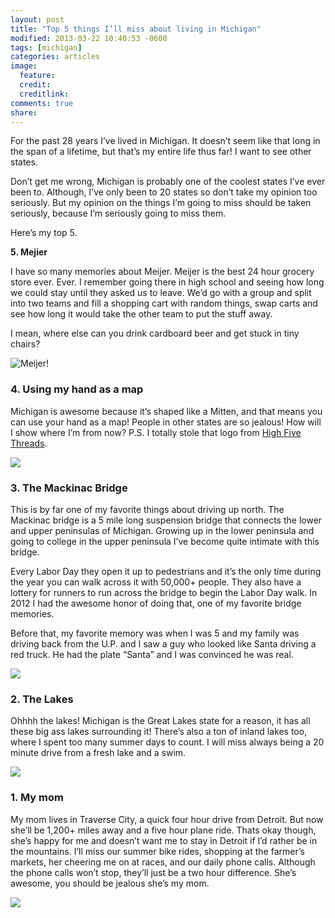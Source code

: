 ```yaml
---
layout: post
title: "Top 5 things I’ll miss about living in Michigan"
modified: 2013-03-22 10:40:53 -0600
tags: [michigan]
categories: articles
image:
  feature: 
  credit: 
  creditlink: 
comments: true
share: 
---
```

For the past 28 years I’ve lived in Michigan. It doesn’t seem like that long in the span of a lifetime, but that’s my entire life thus far! I want to see other states.

Don’t get me wrong, Michigan is probably one of the coolest states I’ve ever been to. Although, I’ve only been to 20 states so don’t take my opinion too seriously. But my opinion on the things I’m going to miss should be taken seriously, because I’m seriously going to miss them. 

Here’s my top 5.

**5. Mejier**

I have so many memories about Meijer. Meijer is the best 24 hour grocery store ever. Ever. I remember going there in high school and seeing how long we could stay until they asked us to leave. We’d go with a group and split into two teams and fill a shopping cart with random things, swap carts and see how long it would take the other team to put the stuff away.

I mean, where else can you drink cardboard beer and get stuck in tiny chairs?

![Meijer!](/images/3-22-13-meijer.jpg)

### 4. Using my hand as a map

Michigan is awesome because it’s shaped like a Mitten, and that means you can use your hand as a map! People in other states are so jealous! How will I show where I’m from now? P.S. I totally stole that logo from [High Five Threads](http://highfivethreads.com).

![](/images/3-22-13-hand.jpg)

### 3. The Mackinac Bridge 

This is by far one of my favorite things about driving up north. The Mackinac bridge is a 5 mile long suspension bridge that connects the lower and upper peninsulas of Michigan. Growing up in the lower peninsula and going to college in the upper peninsula  I’ve become quite intimate with this bridge. 

Every Labor Day they open it up to pedestrians and it’s the only time during the year you can walk across it with 50,000+ people. They also have a lottery for runners to run across the bridge to begin the Labor Day walk. In 2012 I had the awesome honor of doing that, one of my favorite bridge memories. 

Before that, my favorite memory was when I was 5 and my family was driving back from the U.P. and I saw a guy who looked like Santa driving a red truck. He had the plate “Santa” and I was convinced he was real. 

![](/images/3-22-13-bridge.jpg)

### 2. The Lakes

Ohhhh the lakes! Michigan is the Great Lakes state for a reason, it has all these big ass lakes surrounding it! There’s also a ton of inland lakes too, where I spent too many summer days to count. I will miss always being a 20 minute drive from a fresh lake and a swim. 

![](/images/3-22-13-lakes.png)

### 1. My mom

My mom lives in Traverse City, a quick four hour drive from Detroit. But now she’ll be 1,200+ miles away and a five hour plane ride. Thats okay though, she’s happy for me and doesn’t want me to stay in Detroit if I’d rather be in the mountains. I’ll miss our summer bike rides, shopping at the farmer’s markets, her cheering me on at races, and our daily phone calls. Although the phone calls won’t stop, they’ll just be a two hour difference. She’s awesome, you should be jealous she’s my mom. 

![](/images/3-22-13-mom.png)
